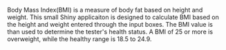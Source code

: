 Body Mass Index(BMI) is a measure of body fat based on height and weight. This small Shiny applicaiton is designed to calculate BMI based on the height and weight entered through the input boxes. The BMI value is than used to determine the tester's health status. A BMI of 25 or more is overweight, while the healthy range is 18.5 to 24.9. 
